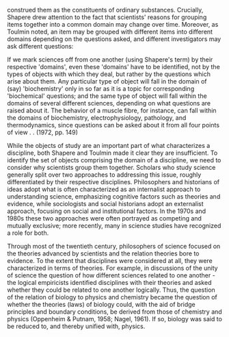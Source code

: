 construed them as the constituents of ordinary substances. Crucially, Shapere drew attention to the fact that scientists' reasons for grouping items together into a common domain may change over time. Moreover, as Toulmin noted, an item may be grouped with different items into different domains depending on the questions asked, and different investigators may ask different questions:

If we mark sciences off from one another (using Shapere's term) by their respective 'domains', even these 'domains' have to be identified, not by the types of objects with which they deal, but rather by the questions which arise about them. Any particular type of object will fall in the domain of (say) 'biochemistry' only in so far as it is a topic for corresponding 'biochemical' questions; and the same type of object will fall within the domains of several different sciences, depending on what questions are raised about it. The behavior of a muscle fibre, for instance, can fall within the domains of biochemistry, electrophysiology, pathology, and thermodynamics, since questions can be asked about it from all four points of view . . (1972, pp. 149)

While the objects of study are an important part of what characterizes a discipline, both Shapere and Toulmin made it clear they are insufficient. To identify the set of objects comprising the domain of a discipline, we need to consider why scientists group them together. Scholars who study science generally split over two approaches to addressing this issue, roughly differentiated by their respective disciplines. Philosophers and historians of ideas adopt what is often characterized as an internalist approach to understanding science, emphasizing cognitive factors such as theories and evidence, while sociologists and social historians adopt an externalist approach, focusing on social and institutional factors. In the 1970s and 1980s these two approaches were often portrayed as competing and mutually exclusive; more recently, many in science studies have recognized a role for both.

Through most of the twentieth century, philosophers of science focused on the theories advanced by scientists and the relation theories bore to evidence. To the extent that disciplines were considered at all, they were characterized in terms of theories. For example, in discussions of the unity of science the question of how different sciences related to one another - the logical empiricists identified disciplines with their theories and asked whether they could be related to one another logically. Thus, the question of the relation of biology to physics and chemistry became the question of whether the theories (laws) of biology could, with the aid of bridge principles and boundary conditions, be derived from those of chemistry and physics (Oppenheim \& Putnam, 1958; Nagel, 1961). If so, biology was said to be reduced to, and thereby unified with, physics.